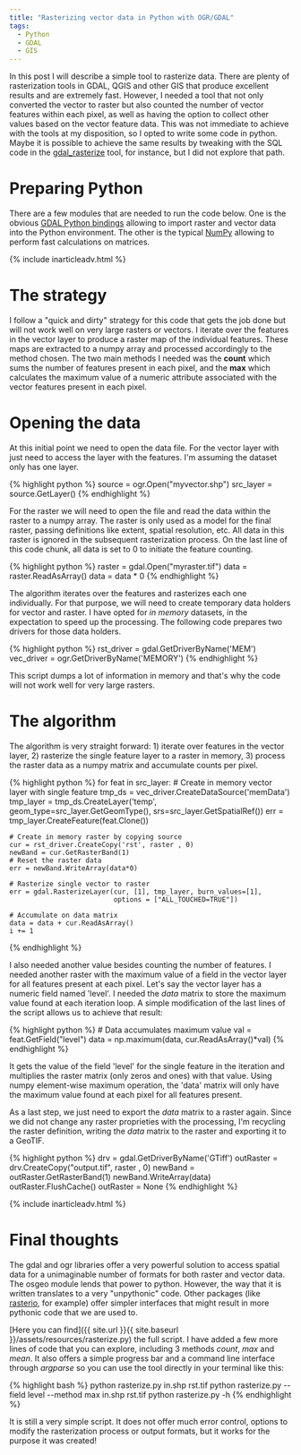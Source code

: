 ```yaml
---
title: "Rasterizing vector data in Python with OGR/GDAL"
tags:
  - Python
  - GDAL
  - GIS
---
```


In this post I will describe a simple tool to rasterize data. There are plenty of rasterization tools in GDAL, QGIS and other GIS that produce excellent results and are extremely fast. However, I needed a tool that not only converted the vector to raster but also counted the number of vector features within each pixel, as well as having the option to collect other values based on the vector feature data. This was not immediate to achieve with the tools at my disposition, so I opted to write some code in python. Maybe it is possible to achieve the same results by tweaking with the SQL code in the [gdal_rasterize](https://gdal.org/programs/gdal_rasterize.html) tool, for instance, but I did not explore that path.

# Preparing Python

There are a few modules that are needed to run the code below. One is the obvious [GDAL Python bindings](https://gdal.org/api/python_bindings.html) allowing to import raster and vector data into the Python environment. The other is the typical [NumPy](https://numpy.org/) allowing to perform fast calculations on matrices.

{% include inarticleadv.html %}

# The strategy

I follow a "quick and dirty" strategy for this code that gets the job done but will not work well on very large rasters or vectors. I iterate over the features in the vector layer to produce a raster map of the individual features. These maps are extracted to a numpy array and processed accordingly to the method chosen. The two main methods I needed was the **count** which sums the number of features present in each pixel, and the **max** which calculates the maximum value of a numeric attribute associated with the vector features present in each pixel.

# Opening the data

At this initial point we need to open the data file. For the vector layer with just need to access the layer with the features. I'm assuming the dataset only has one layer.

{% highlight python %}
source = ogr.Open("myvector.shp")
src_layer = source.GetLayer()
{% endhighlight %}

For the raster we will need to open the file and read the data within the raster to a numpy array. The raster is only used as a model for the final raster, passing definitions like extent, spatial resolution, etc. All data in this raster is ignored in the subsequent rasterization process. On the last line of this code chunk, all data is set to 0 to initiate the feature counting.

{% highlight python %}
raster = gdal.Open("myraster.tif")
data = raster.ReadAsArray()
data = data * 0
{% endhighlight %}

The algorithm iterates over the features and rasterizes each one individually. For that purpose, we will need to create temporary data holders for vector and raster. I have opted for *in memory* datasets, in the expectation to speed up the processing. The following code prepares two drivers for those data holders.

{% highlight python %}
rst_driver = gdal.GetDriverByName('MEM')
vec_driver = ogr.GetDriverByName('MEMORY')
{% endhighlight %}

This script dumps a lot of information in memory and that's why the code will not work well for very large rasters.

# The algorithm

The algorithm is very straight forward: 1) iterate over features in the vector layer, 2) rasterize the single feature layer to a raster in memory, 3) process the raster data as a numpy matrix and accumulate counts per pixel.

{% highlight python %}
for feat in src_layer:
    # Create in memory vector layer with single feature
    tmp_ds = vec_driver.CreateDataSource('memData')
    tmp_layer = tmp_ds.CreateLayer('temp', geom_type=src_layer.GetGeomType(),
                                    srs=src_layer.GetSpatialRef())
    err = tmp_layer.CreateFeature(feat.Clone())

    # Create in memory raster by copying source
    cur = rst_driver.CreateCopy('rst', raster , 0)
    newBand = cur.GetRasterBand(1)
    # Reset the raster data
    err = newBand.WriteArray(data*0)

    # Rasterize single vector to raster
    err = gdal.RasterizeLayer(cur, [1], tmp_layer, burn_values=[1], 
                              options = ["ALL_TOUCHED=TRUE"])
    
    # Accumulate on data matrix
    data = data + cur.ReadAsArray()
    i += 1
{% endhighlight %}

I also needed another value besides counting the number of features. I needed another raster with the maximum value of a field in the vector layer for all features present at each pixel. Let's say the vector layer has a numeric field named 'level'. I needed the *data* matrix to store the maximum value found at each iteration loop. A simple modification of the last lines of the script allows us to achieve that result:

{% highlight python %}
    # Data accumulates maximum value
    val = feat.GetField("level")
    data = np.maximum(data, cur.ReadAsArray()*val)
{% endhighlight %}

It gets the value of the field 'level' for the single feature in the iteration and multiplies the raster matrix (only zeros and ones) with that value. Using numpy element-wise maximum operation, the 'data' matrix will only have the maximum value found at each pixel for all features present.

As a last step, we just need to export the *data* matrix to a raster again. Since we did not change any raster proprieties with the processing, I'm recycling the raster definition, writing the *data* matrix to the raster and exporting it to a GeoTIF. 

{% highlight python %}
drv = gdal.GetDriverByName('GTiff')
outRaster = drv.CreateCopy("output.tif", raster , 0)
newBand = outRaster.GetRasterBand(1)
newBand.WriteArray(data)
outRaster.FlushCache()
outRaster = None
{% endhighlight %}


{% include inarticleadv.html %}

# Final thoughts

The gdal and ogr libraries offer a very powerful solution to access spatial data for a unimaginable number of formats for both raster and vector data. The osgeo module lends that power to python. However, the way that it is written translates to a very "unpythonic" code. Other packages (like [rasterio](https://pypi.org/project/rasterio/), for example) offer simpler interfaces that might result in more pythonic code that we are used to.

[Here you can find]({{ site.url }}{{ site.baseurl }}/assets/resources/rasterize.py) the full script. I have added a few more lines of code that you can explore, including 3 methods *count*, *max* and *mean*. It also offers a simple progress bar and a command line interface through *argparse* so you can use the tool directly in your terminal like this:

{% highlight bash %}
python rasterize.py in.shp rst.tif
python rasterize.py --field level --method max in.shp rst.tif
python rasterize.py -h
{% endhighlight %}

It is still a very simple script. It does not offer much error control, options to modify the rasterization process or output formats, but it works for the purpose it was created!
